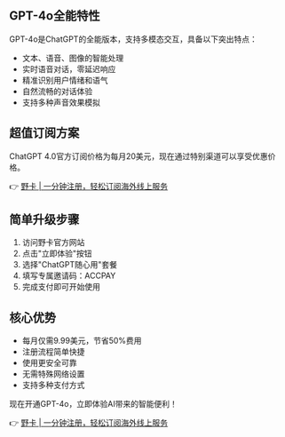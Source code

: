 ## GPT-4o全能特性

GPT-4o是ChatGPT的全能版本，支持多模态交互，具备以下突出特点：
- 文本、语音、图像的智能处理
- 实时语音对话，零延迟响应
- 精准识别用户情绪和语气
- 自然流畅的对话体验
- 支持多种声音效果模拟

## 超值订阅方案

ChatGPT 4.0官方订阅价格为每月20美元，现在通过特别渠道可以享受优惠价格。

👉 [野卡 | 一分钟注册，轻松订阅海外线上服务](https://bit.ly/bewildcard)

## 简单升级步骤

1. 访问野卡官方网站
2. 点击"立即体验"按钮
3. 选择"ChatGPT随心用"套餐
4. 填写专属邀请码：ACCPAY
5. 完成支付即可开始使用

## 核心优势

- 每月仅需9.99美元，节省50%费用
- 注册流程简单快捷
- 使用更安全可靠
- 无需特殊网络设置
- 支持多种支付方式

现在开通GPT-4o，立即体验AI带来的智能便利！

👉 [野卡 | 一分钟注册，轻松订阅海外线上服务](https://bit.ly/bewildcard)